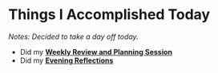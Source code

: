 # Things I Accomplished Today

_Notes: Decided to take a day off today._

- Did my **[Weekly Review and Planning Session](../../routines/weekly-review-and-planning-session.md)**
- Did my **[Evening Reflections](../../routines/evening-reflections.md)**
